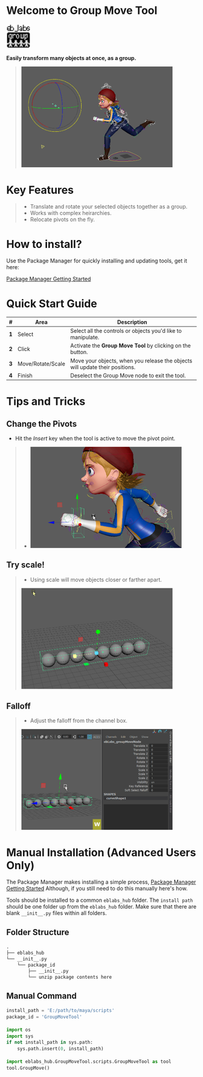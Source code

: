 # Welcome to Group Move Tool

<img src="https://raw.githubusercontent.com/eblabs/eblabs_community/master/docs/GroupMoveTool/data/eblabs_groupMoveTool.png" alt="image" width="64px" />

**Easily transform many objects at once, as a group.**
> <img src="https://raw.githubusercontent.com/eblabs/eblabs_community/master/docs/GroupMoveTool/data/GroupMoveTool_Basics.gif" alt="image" width="400px" />

# Key Features
> * Translate and rotate your selected objects together as a group.
> * Works with complex heirarchies. 
> * Relocate pivots on the fly.

# How to install?
Use the Package Manager for quickly installing and updating tools, get it here:

[Package Manager Getting Started](https://eblabs.com/package-manager-quick-install-beta/)


# Quick Start Guide
| # | Area | Description | 
| --- | --- |--- |
| **1** | Select | Select all the controls or objects you'd like to manipulate. |
| **2** | Click | Activate the **Group Move Tool** by clicking on the button. |
| **3** | Move/Rotate/Scale | Move your objects, when you release the objects will update their positions.  |
| **4** | Finish | Deselect the Group Move node to exit the tool. |

# Tips and Tricks

## Change the Pivots
* Hit the *Insert* key when the tool is active to move the pivot point.
> * <img src="https://raw.githubusercontent.com/eblabs/eblabs_community/master/docs/GroupMoveTool/data/GroupMoveTool_Insert.gif" alt="image" width="400px" />

## Try scale!
> * Using scale will move objects closer or farther apart. 
> <img src="https://raw.githubusercontent.com/eblabs/eblabs_community/master/docs/GroupMoveTool/data/GroupMoveTool_Scale.gif" alt="image" width="400px" />

## Falloff
> * Adjust the falloff from the channel box.
> <img src="https://raw.githubusercontent.com/eblabs/eblabs_community/master/docs/GroupMoveTool/data/GroupMoveTool_Falloff.gif" alt="image" width="400px" />


# Manual Installation (Advanced Users Only)

The Package Manager makes installing a simple process, [Package Manager Getting Started](https://eblabs.com/package-manager-quick-install-beta/)
Although, if you still need to do this manually here's how. 

Tools should be installed to a common `eblabs_hub` folder. The `install path` should be one folder up from the `eblabs_hub` folder. Make sure that there are blank `__init__.py` files within all folders.

## Folder Structure
```
.
├── eblabs_hub
└── __init__.py
    └── package_id
        ├── __init__.py
        └── unzip package contents here
```

## Manual Command
```python
install_path = 'E:/path/to/maya/scripts'
package_id = 'GroupMoveTool'

import os
import sys
if not install_path in sys.path:
    sys.path.insert(0, install_path)

import eblabs_hub.GroupMoveTool.scripts.GroupMoveTool as tool
tool.GroupMove()
```


